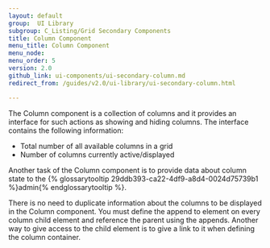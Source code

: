 ```yaml
---
layout: default
group:  UI Library
subgroup: C_Listing/Grid Secondary Components
title: Column Component
menu_title: Column Component
menu_node:
menu_order: 5
version: 2.0
github_link: ui-components/ui-secondary-column.md
redirect_from: /guides/v2.0/ui-library/ui-secondary-column.html

---
```


The Column component is a collection of columns and it provides an interface for such actions as showing and hiding columns. The interface contains the following information:

* Total number of all available columns in a grid
* Number of columns currently active/displayed

Another task of the Column component is to provide data about column state to the {% glossarytooltip 29ddb393-ca22-4df9-a8d4-0024d75739b1 %}admin{% endglossarytooltip %}.

There is no need to duplicate information about the columns to be displayed in the Column component. You must define the append to element on every column child element and reference the parent using the appends.
Another way to give access to the child element is to give a link to it when defining the column container.
